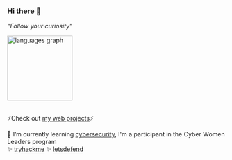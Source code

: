### Hi there 👋

"<i>Follow your curiosity</i>"

<!--

🔭 I’m currently working on ... some Wordpress plugin ... 

**kania0507/kania0507** is a ✨ _special_ ✨ repository because its `README.md` (this file) appears on your GitHub profile.

Here are some ideas to get you started:

- 🔭 I’m currently working on ...
- 🌱 I’m currently learning ...
- 👯 I’m looking to collaborate on ...
- 🤔 I’m looking for help with ...
- 💬 Ask me about ...
- 📫 How to reach me: ...
- 😄 Pronouns: ...
- ⚡ Fun fact: ...
-->


<div>
  <img src="https://github-readme-stats.vercel.app/api/top-langs?username=kania0507&locale=en&hide_title=false&layout=compact&card_width=320&langs_count=10&theme=dracula&hide_border=false&order=2" height="150" alt="languages graph"  />
</div>
<br>
<div>
<p>⚡Check out <a href="https://projects-nu-one.vercel.app/">my web projects</a>⚡</p>

🌱 I’m currently learning <a href="https://github.com/kania0507/cybersecurity-docs/blob/master/SUMMARY.md">cybersecurity</a>, I'm a participant in the Cyber Women Leaders program<br>
✨ <a href="https://tryhackme.com/p/kania0507">tryhackme</a>
✨ <a href="https://app.letsdefend.io/user/kania0507">letsdefend</a><!--
✨ <a href="https://www.credly.com/badges/f744cdf1-7ca3-4678-8c64-baa429713e22/public_url">ISC2</a>-->


</div>

